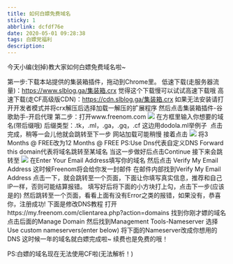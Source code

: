 ```yaml
---
title: 如何白嫖免费域名
sticky: 1
abbrlink: dcfdf76e
date: 2020-05-01 09:28:38
tags: 白嫖党福利
description:
---
```

<!-- 允许看代码，禁止全抄+未著名版权-->
<!-- 允许看代码，禁止全抄+未著名版权-->
<!-- 允许看代码，禁止全抄+未著名版权-->
<!-- 允许看代码，禁止全抄+未著名版权-->
<!-- 允许看代码，禁止全抄+未著名版权-->
<!-- 允许看代码，禁止全抄+未著名版权-->
<!-- 允许看代码，禁止全抄+未著名版权-->
<!-- 允许看代码，禁止全抄+未著名版权-->
<!-- 允许看代码，禁止全抄+未著名版权-->
<!-- 允许看代码，禁止全抄+未著名版权-->
<!-- 允许看代码，禁止全抄+未著名版权-->






























<!-- 允许看代码，禁止全抄+未著名版权-->
<!-- 允许看代码，禁止全抄+未著名版权-->
<!-- 允许看代码，禁止全抄+未著名版权-->
<!-- 允许看代码，禁止全抄+未著名版权-->

<!-- 真的要看嘛-->

<!-- 真的要看嘛-->

<!-- 真的要看嘛-->










<!-- 真的要看嘛-->



<!-- 拦不住你了，看吧-->

<!-- 允许看代码，禁止全抄+未著名版权-->
<!-- 允许看代码，禁止全抄+未著名版权-->
<!-- 允许看代码，禁止全抄+未著名版权-->
<!-- 允许看代码，禁止全抄+未著名版权-->
<!-- 允许看代码，禁止全抄+未著名版权-->
<!-- 允许看代码，禁止全抄+未著名版权-->
<!-- 允许看代码，禁止全抄+未著名版权-->
<!-- 允许看代码，禁止全抄+未著名版权-->
<!-- 允许看代码，禁止全抄+未著名版权-->
<!-- 允许看代码，禁止全抄+未著名版权-->
<!-- 允许看代码，禁止全抄+未著名版权-->
<!-- 允许看代码，禁止全抄+未著名版权-->
<!-- 允许看代码，禁止全抄+未著名版权-->
<!-- 允许看代码，禁止全抄+未著名版权-->
<!-- 允许看代码，禁止全抄+未著名版权-->
<!-- 允许看代码，禁止全抄+未著名版权-->

今天小编(划掉)教大家如何白嫖免费域名啦~


第一步:下载本站提供的集装箱插件，拖动到Chrome里。
低速下载(走服务器流量)：https://www.slblog.ga/集装箱.crx
觉得这个下载慢可以试试高速下载哦
高速下载(走CF高级版CDN)：https://cdn.slblog.ga/集装箱.crx
如果无法安装请打开开发者模式并将crx解压后选择加载一解压的扩展程序
然后点击集装箱插件-谷歌助手-开启代理
第二步：打开www.freenom.com
<img src="https://cdn.slblog.ga/pic/post/qwq.png">
在方框里输入你想要的域名(带后缀哦)
后缀类型：.tk，.ml，.ga，.gq，.cf
这边用dodola.ml举例子
<img scr="https://cdn.slblog.ga/pic/post/pwp+.png">
点击完成，稍等一会儿他就会跳转至下一步
网站加载可能稍慢
接着点击
<img src="https://cdn.slblog.ga/pic/post/sss.png">
将3 Months @ FREE改为12 Months @ FREE
PS:Use Dns代表自定义DNS
Forward this domain代表将域名跳转至某域名
当这一步做好后点击Continue
接下来会跳转至
<img src="https://cdn.slblog.ga/pic/post/rrrr.png">
在Enter Your Email Address填写你的域名
然后点击 Verify My Email Address
这时候Freenom将会给你发一封邮件
在邮件内部找到Verify My Email Address
点击一下，就会跳转至一个页面，下面让你填写真实信息，推荐和自己IP一样，否则可能结算报错。
填写好后将下面的小方块打上勾，点击下一步(应该是的)
然后跳转至一个页面，看看上面有没有Error之类的报错，如果没有，恭喜你，注册成功!
下面是修改DNS教程
打开https://my.freenom.com/clientarea.php?action=domains
找到你刚才嫖的域名点击后面的Manage Domain
然后找到Management Tools-Nameserver
选择Use custom nameservers(enter below)
将下面的Nameserver改成你想用的DNS
这时候一年的域名就白嫖完成啦~
续费也是免费的哦！


PS:白嫖的域名现在无法使用CF啦(无法解析！)




